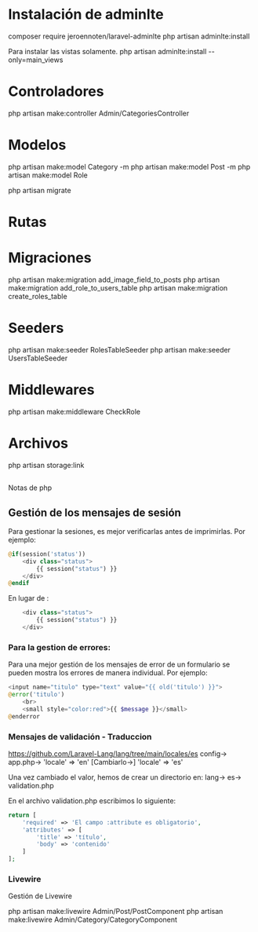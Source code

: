 # Instalación de adminlte
composer require jeroennoten/laravel-adminlte
php artisan adminlte:install

Para instalar las vistas solamente.
php artisan adminlte:install --only=main_views

# Controladores
php artisan make:controller Admin/CategoriesController


# Modelos
php artisan make:model Category -m
php artisan make:model Post -m
php artisan make:model Role

php artisan migrate

# Rutas

# Migraciones
php artisan make:migration add_image_field_to_posts
php artisan make:migration add_role_to_users_table
php artisan make:migration create_roles_table

# Seeders
php artisan make:seeder RolesTableSeeder
php artisan make:seeder UsersTableSeeder


# Middlewares
php artisan make:middleware CheckRole

# Archivos
php artisan storage:link



##
Notas de php

## Gestión de los mensajes de sesión
Para gestionar la sesiones, es mejor verificarlas antes de imprimirlas. Por ejemplo:
```php
@if(session('status'))
    <div class="status">
        {{ session("status") }}
    </div>
@endif
```
En lugar de : 

```php
    <div class="status">
        {{ session("status") }}
    </div>
```

### Para la gestion de errores: 
Para una mejor gestión de los mensajes de error de un formulario se pueden mostra los
errores de manera individual. Por ejemplo: 
```php
<input name="titulo" type="text" value="{{ old('titulo') }}">
@error('titulo')
    <br>
    <small style="color:red">{{ $message }}</small>
@enderror
```

### Mensajes de validación - Traduccion
https://github.com/Laravel-Lang/lang/tree/main/locales/es
config->
    app.php->
        'locale' => 'en' [Cambiarlo->] 'locale' => 'es'

Una vez cambiado el valor, hemos de crear un directorio en:
lang->
     es->
        validation.php

En el archivo validation.php escribimos lo siguiente:
```php
return [
    'required' => 'El campo :attribute es obligatorio',
    'attributes' => [
        'title' => 'título',
        'body' => 'contenido'
    ]
];
```


### Livewire

Gestión de Livewire

php artisan make:livewire Admin/Post/PostComponent
php artisan make:livewire Admin/Category/CategoryComponent